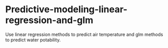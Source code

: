 # Predictive-modeling-linear-regression-and-glm
Use linear regression methods to predict air temperature and glm methods to predict water potability.
